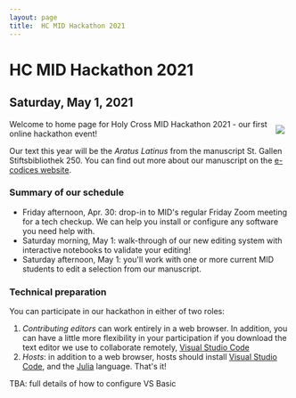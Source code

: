 ```yaml
---
layout: page
title:  HC MID Hackathon 2021
---
```


# HC MID Hackathon 2021

<div>
<div style="float-left;"><h2>Saturday, May 1, 2021</h2></div>
<div style="float: right; margin: 10px; clear: right;">
<img src ="https://hcmid.github.io/ms-hackathon-2021/imgs/p481-labelled-small.png" />
</div>
</div>




Welcome to home page for Holy Cross MID Hackathon 2021 - our first online hackathon event!

Our text this year will be the *Aratus Latinus* from the manuscript St. Gallen Stiftsbibliothek 250.  You can find out more about our manuscript on the [e-codices website](https://www.e-codices.unifr.ch/en/searchresult/list/one/csg/0250).

### Summary of our schedule


- Friday afternoon, Apr. 30:  drop-in to MID's regular Friday Zoom meeting for a tech checkup.  We can help you install or configure any software you need help with.
- Saturday  morning, May 1: walk-through of our new editing system with interactive notebooks to validate your editing!
- Saturday afternoon, May 1: you'll work with one or more current MID students to edit a selection from our manuscript.


### Technical preparation

You can participate in our hackathon in either of two roles:

1. *Contributing editors* can work entirely in a web browser.  In addition, you can have a little more flexibility in your participation if you download the text editor we use to collaborate remotely, [Visual Studio Code](https://code.visualstudio.com/download)
2. *Hosts*: in addition to a web browser, hosts should install [Visual Studio Code](https://code.visualstudio.com/download), and the [Julia](https://julialang.org/downloads/) language. That's it!


TBA:  full details of how to configure VS Basic

